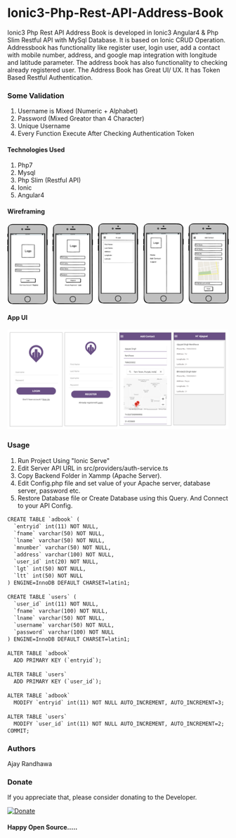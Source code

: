 # Ionic3-Php-Rest-API-Address-Book

Ionic3 Php Rest API Address Book is developed in Ionic3 Angular4 & Php Slim Restful API with MySql Database. It is based on Ionic CRUD Operation. Addressbook has functionality like register user, login user, add a contact with mobile number, address, and google map integration with longitude and latitude parameter. The address book has also functionality to checking already registered user. The Address Book has Great UI/ UX.  It has Token Based Restful Authentication.

### Some Validation
1. Username is Mixed (Numeric + Alphabet)
2. Password (Mixed Greator than 4 Character)
3. Unique Username
4. Every Function Execute After Checking Authentication Token

#### Technologies Used

1. Php7
2. Mysql
3. Php Slim (Restful API)
4. Ionic
5. Angular4

#### Wireframing

<img src="wireframes.png" alt="wireframe">

#### App UI

<img src="u_i.png" alt="UI">

### Usage 

1. Run Project Using "Ionic Serve"
2. Edit Server API URL in src/providers/auth-service.ts
3. Copy Backend Folder in Xammp (Apache Server).
4. Edit Config.php file and set value of your Apache server, database server, password etc.
5. Restore Database file or Create Database using this Query. And Connect to your API Config.

```
CREATE TABLE `adbook` (
  `entryid` int(11) NOT NULL,
  `fname` varchar(50) NOT NULL,
  `lname` varchar(50) NOT NULL,
  `mnumber` varchar(50) NOT NULL,
  `address` varchar(100) NOT NULL,
  `user_id` int(20) NOT NULL,
  `lgt` int(50) NOT NULL,
  `ltt` int(50) NOT NULL
) ENGINE=InnoDB DEFAULT CHARSET=latin1;

CREATE TABLE `users` (
  `user_id` int(11) NOT NULL,
  `fname` varchar(100) NOT NULL,
  `lname` varchar(50) NOT NULL,
  `username` varchar(50) NOT NULL,
  `password` varchar(100) NOT NULL
) ENGINE=InnoDB DEFAULT CHARSET=latin1;

ALTER TABLE `adbook`
  ADD PRIMARY KEY (`entryid`);

ALTER TABLE `users`
  ADD PRIMARY KEY (`user_id`);

ALTER TABLE `adbook`
  MODIFY `entryid` int(11) NOT NULL AUTO_INCREMENT, AUTO_INCREMENT=3;

ALTER TABLE `users`
  MODIFY `user_id` int(11) NOT NULL AUTO_INCREMENT, AUTO_INCREMENT=2;
COMMIT;

```

### Authors

 Ajay Randhawa
 
 ### Donate
If you appreciate that, please consider donating to the Developer.

[![Donate](https://cdn.pbrd.co/images/HyQFKkP.png)](https://www.paypal.me/ajayrandhawa) 

#### Happy Open Source.....
